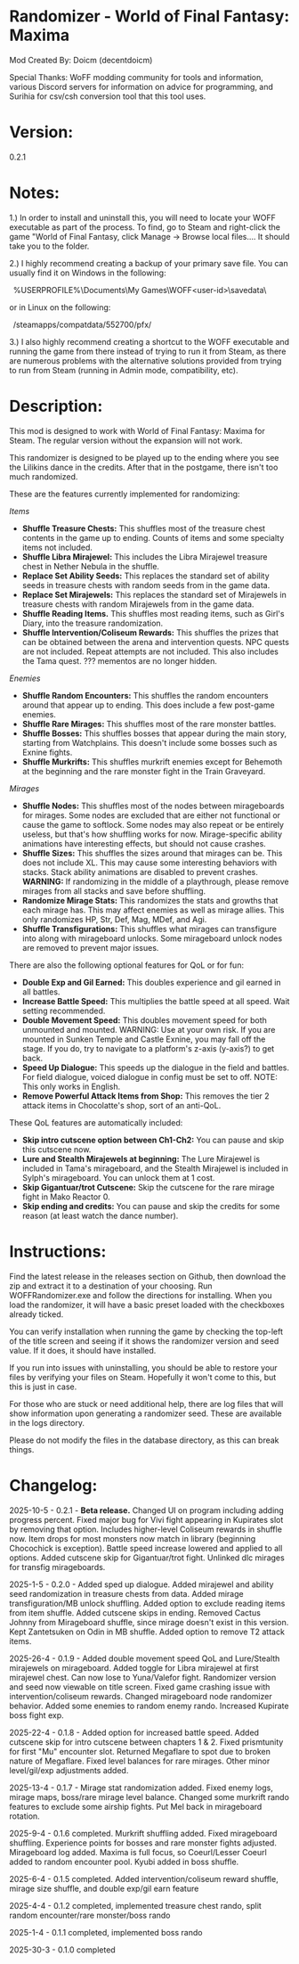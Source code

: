 Randomizer - World of Final Fantasy: Maxima
=====================================================================
Mod Created By:	Doicm (decentdoicm)

Special Thanks:	WoFF modding community for tools and information,
various Discord servers for information on advice for programming,
and Surihia for csv/csh conversion tool that this tool uses.

Version: 
=====================================================================
0.2.1

Notes:
=====================================================================

1.) In order to install and uninstall this, you will need to 
locate your WOFF executable as part of the process.
To find, go to Steam and right-click the game "World of Final
Fantasy, click Manage -> Browse local files.... It should take
you to the folder. 

2.) I highly recommend creating a backup of your primary
save file. You can usually find it on Windows in the following:

&ensp;%USERPROFILE%\Documents\My Games\WOFF\<user-id>\savedata\

or in Linux on the following:

&ensp;<SteamLibrary-folder>/steamapps/compatdata/552700/pfx/

3.) I also highly recommend creating a shortcut to the 
WOFF executable and running the game from there instead of
trying to run it from Steam, as there are numerous problems
with the alternative solutions provided from trying to run
from Steam (running in Admin mode, compatibility, etc).

Description:
=====================================================================
This mod is designed to work with World of Final Fantasy: Maxima
for Steam. The regular version without the expansion will not work.

This randomizer is designed to be played up to the ending where you
see the Lilikins dance in the credits. After that in the postgame,
there isn't too much randomized.

These are the features currently implemented for randomizing:

*Items* 
- **Shuffle Treasure Chests:** This shuffles most of the treasure
chest contents in the game up to ending. Counts of items and some
specialty items not included.
- **Shuffle Libra Mirajewel:** This includes the Libra Mirajewel
treasure chest in Nether Nebula in the shuffle.
- **Replace Set Ability Seeds:** This replaces the standard set of
ability seeds in treasure chests with random seeds from in the game
data.
- **Replace Set Mirajewels:** This replaces the standard set of
Mirajewels in treasure chests with random Mirajewels from in the
game data.
- **Shuffle Reading Items.** This shuffles most reading items,
such as Girl's Diary, into the treasure randomization.
- **Shuffle Intervention/Coliseum Rewards:** This shuffles the prizes
that can be obtained between the arena and intervention quests. NPC
quests are not included. Repeat attempts are not included. This also
includes the Tama quest. ??? mementos are no longer hidden.

*Enemies*
- **Shuffle Random Encounters:** This shuffles the random encounters
around that appear up to ending. This does include a few post-game
enemies.
- **Shuffle Rare Mirages:** This shuffles most of the rare monster
battles.
- **Shuffle Bosses:** This shuffles bosses that appear during the
main story, starting from Watchplains. This doesn't include some
bosses such as Exnine fights.
- **Shuffle Murkrifts:** This shuffles murkrift enemies except
for Behemoth at the beginning and the rare monster fight in the
Train Graveyard.

*Mirages*
- **Shuffle Nodes:** This shuffles most of the nodes between
mirageboards for mirages. Some nodes are excluded that are either
not functional or cause the game to softlock. Some nodes may also
repeat or be entirely useless, but that's how shuffling works for
now. Mirage-specific ability animations have interesting effects,
but should not cause crashes.
- **Shuffle Sizes:** This shuffles the sizes around that mirages can
be. This does not include XL. This may cause some interesting
behaviors with stacks. Stack ability animations are disabled to
prevent crashes. **WARNING:** If randomizing in the middle of a
playthrough, please remove mirages from all stacks and save
before shuffling.
- **Randomize Mirage Stats:** This randomizes the stats and growths
that each mirage has. This may affect enemies as well as mirage allies.
This only randomizes HP, Str, Def, Mag, MDef, and Agi.
- **Shuffle Transfigurations:** This shuffles what mirages can
transfigure into along with mirageboard unlocks. Some mirageboard
unlock nodes are removed to prevent major issues.

There are also the following optional features for QoL or for fun:

- **Double Exp and Gil Earned:** This doubles experience and gil
earned in all battles.
- **Increase Battle Speed:** This multiplies the battle speed at 
all speed. Wait setting recommended.
- **Double Movement Speed:** This doubles movement speed for both
unmounted and mounted. WARNING: Use at your own risk. If you are
mounted in Sunken Temple and Castle Exnine, you may fall off the
stage. If you do, try to navigate to a platform's z-axis
(y-axis?) to get back.
- **Speed Up Dialogue:** This speeds up the dialogue in the field
and battles. For field dialogue, voiced dialogue in config must
be set to off. NOTE: This only works in English.
- **Remove Powerful Attack Items from Shop:** This removes the
tier 2 attack items in Chocolatte's shop, sort of an anti-QoL.

These QoL features are automatically included:

- **Skip intro cutscene option between Ch1-Ch2:** You can pause
and skip this cutscene now.
- **Lure and Stealth Mirajewels at beginning:** The Lure Mirajewel
is included in Tama's mirageboard, and the Stealth Mirajewel is
included in Sylph's mirageboard. You can unlock them at 1 cost.
- **Skip Gigantuar/trot Cutscene:** Skip the cutscene for the
rare mirage fight in Mako Reactor 0.
- **Skip ending and credits:** You can pause and skip the credits
for some reason (at least watch the dance number).

Instructions:
=====================================================================
Find the latest release in the releases section on Github, then
download the zip and extract it to a destination of your choosing.
Run WOFFRandomizer.exe and follow the directions for installing. 
When you load the randomizer, it will have a basic preset loaded
with the checkboxes already ticked.

You can verify installation when running the game by checking the
top-left of the title screen and seeing if it shows the randomizer
version and seed value. If it does, it should have installed.

If you run into issues with uninstalling, you should be able to 
restore your files by verifying your files on Steam. Hopefully
it won't come to this, but this is just in case.

For those who are stuck or need additional help, there are log
files that will show information upon generating a randomizer seed.
These are available in the logs directory.

Please do not modify the files in the database directory, as this
can break things.

Changelog:
=====================================================================
2025-10-5 - 0.2.1 - **Beta release.** Changed UI on program including 
adding progress percent. Fixed major bug for Vivi fight appearing 
in Kupirates slot by removing that option. Includes higher-level 
Coliseum rewards in shuffle now. Item drops for most monsters now 
match in library (beginning Chocochick is exception). Battle speed 
increase lowered and applied to all options. Added cutscene skip for
Gigantuar/trot fight. Unlinked dlc mirages for transfig 
mirageboards.

2025-1-5 - 0.2.0 - Added sped up dialogue. Added mirajewel and 
ability seed randomization in treasure chests from data. Added 
mirage transfiguration/MB unlock shuffling. Added option to exclude 
reading items from item shuffle. Added cutscene skips in ending. 
Removed Cactus Johnny from Mirageboard shuffle, since mirage doesn't
exist in this version. Kept Zantetsuken on Odin in MB shuffle. Added
option to remove T2 attack items.

2025-26-4 - 0.1.9 - Added double movement speed QoL and Lure/Stealth
mirajewels on mirageboard. Added toggle for Libra mirajewel at first
mirajewel chest. Can now lose to Yuna/Valefor fight. Randomizer
version and seed now viewable on title screen. Fixed game crashing
issue with intervention/coliseum rewards. Changed mirageboard node
randomizer behavior. Added some enemies to random enemy rando.
Increased Kupirate boss fight exp.

2025-22-4 - 0.1.8 - Added option for increased battle speed. Added
cutscene skip for intro cutscene between chapters 1 & 2. Fixed
prismtunity for first "Mu" encounter slot. Returned Megaflare to
spot due to broken nature of Megaflare. Fixed level balances for
rare mirages. Other minor level/gil/exp adjustments added.

2025-13-4 - 0.1.7 - Mirage stat randomization added. Fixed enemy 
logs, mirage maps, boss/rare mirage level balance. Changed some 
murkrift rando features to exclude some airship fights. Put Mel back
in mirageboard rotation.

2025-9-4 - 0.1.6 completed. Murkrift shuffling added. Fixed 
mirageboard shuffling. Experience points for bosses and rare 
monster fights adjusted. Mirageboard log added. Maxima is full
focus, so Coeurl/Lesser Coeurl added to random encounter pool.
Kyubi added in boss shuffle.

2025-6-4 - 0.1.5 completed. Added intervention/coliseum reward
  shuffle, mirage size shuffle, and double exp/gil earn feature

2025-4-4 - 0.1.2 completed, implemented treasure chest rando,
  split random encounter/rare monster/boss rando
  
2025-1-4 - 0.1.1 completed, implemented boss rando

2025-30-3 - 0.1.0 completed




